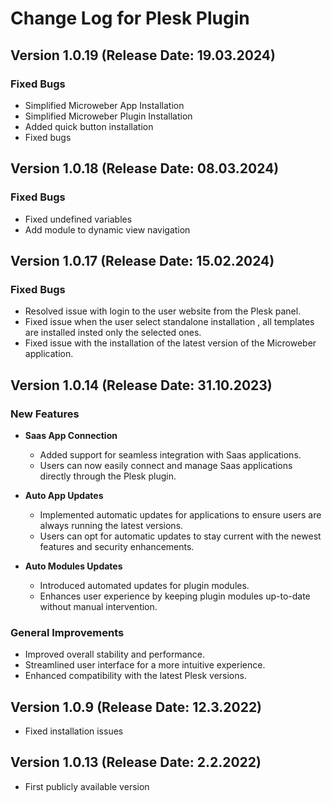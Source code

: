 # Change Log for Plesk Plugin

## Version 1.0.19 (Release Date: 19.03.2024)

### Fixed Bugs
- Simplified Microweber App Installation
- Simplified Microweber Plugin Installation
- Added quick button installation
- Fixed bugs

## Version 1.0.18 (Release Date: 08.03.2024)

### Fixed Bugs
- Fixed undefined variables
- Add module to dynamic view navigation



## Version 1.0.17 (Release Date: 15.02.2024)

### Fixed Bugs
- Resolved issue with login to the user website from the Plesk panel.
- Fixed issue when the user select standalone installation , all templates are installed insted only the selected ones.
- Fixed issue with the installation of the latest version of the Microweber application.



## Version 1.0.14 (Release Date: 31.10.2023)



### New Features

- **Saas App Connection**
  - Added support for seamless integration with Saas applications.
  - Users can now easily connect and manage Saas applications directly through the Plesk plugin.

- **Auto App Updates**
  - Implemented automatic updates for applications to ensure users are always running the latest versions.
  - Users can opt for automatic updates to stay current with the newest features and security enhancements.

- **Auto Modules Updates**
  - Introduced automated updates for plugin modules.
  - Enhances user experience by keeping plugin modules up-to-date without manual intervention.

### General Improvements

- Improved overall stability and performance.
- Streamlined user interface for a more intuitive experience.
- Enhanced compatibility with the latest Plesk versions.


## Version 1.0.9 (Release Date: 12.3.2022)

* Fixed installation issues


## Version 1.0.13 (Release Date: 2.2.2022)

* First publicly available version
